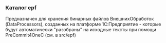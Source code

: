 ### Каталог epf

Предназначен для хранения бинарных файлов ВнешнихОбработок (DataProcessors), созданных на платформе 1С:Предприятие - которые будут автоматически "разобраны" на исходные тексты при помощи PreCommit4OneC  (см. в src/epf)
